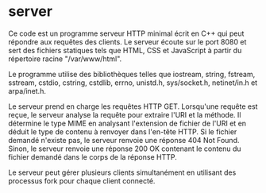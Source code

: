# server

Ce code est un programme serveur HTTP minimal écrit en C++ qui peut répondre aux requêtes des clients. Le serveur écoute sur le port 8080 et sert des fichiers statiques tels que HTML, CSS et JavaScript à partir du répertoire racine "/var/www/html".

Le programme utilise des bibliothèques telles que iostream, string, fstream, sstream, cstdio, cstring, cstdlib, errno, unistd.h, sys/socket.h, netinet/in.h et arpa/inet.h.

Le serveur prend en charge les requêtes HTTP GET. Lorsqu'une requête est reçue, le serveur analyse la requête pour extraire l'URI et la méthode. Il détermine le type MIME en analysant l'extension de fichier de l'URI et en déduit le type de contenu à renvoyer dans l'en-tête HTTP. Si le fichier demandé n'existe pas, le serveur renvoie une réponse 404 Not Found. Sinon, le serveur renvoie une réponse 200 OK contenant le contenu du fichier demandé dans le corps de la réponse HTTP.

Le serveur peut gérer plusieurs clients simultanément en utilisant des processus fork pour chaque client connecté.